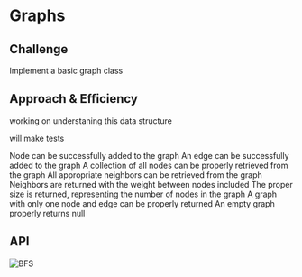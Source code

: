 # Graphs

## Challenge

Implement a basic graph class

## Approach & Efficiency

working on understaning this data structure

will make tests

Node can be successfully added to the graph
An edge can be successfully added to the graph
A collection of all nodes can be properly retrieved from the graph
All appropriate neighbors can be retrieved from the graph
Neighbors are returned with the weight between nodes included
The proper size is returned, representing the number of nodes in the graph
A graph with only one node and edge can be properly returned
An empty graph properly returns null

## API
<!-- Description of each method publicly available in your Graph -->
![BFS](./assets/breadthFirst-whiteboard)